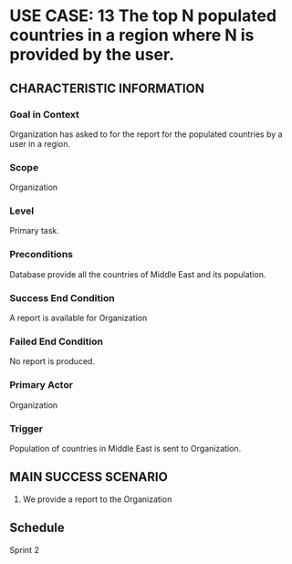 # USE CASE: 13 The top N populated countries in a region where N is provided by the user.

## CHARACTERISTIC INFORMATION

### Goal in Context
Organization has asked to for the report for the populated countries by a user in a region.

### Scope

Organization

### Level

Primary task.

### Preconditions

Database provide all the countries of Middle East and its population.

### Success End Condition

A report is available for Organization

### Failed End Condition

No report is produced.

### Primary Actor

Organization

### Trigger

Population of countries in Middle East is sent to Organization.

## MAIN SUCCESS SCENARIO

1. We provide a report to the Organization

## Schedule
Sprint 2